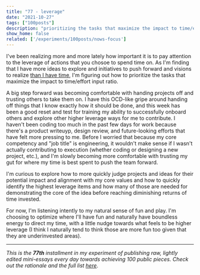```yaml
---
title: "77 - leverage"
date: "2021-10-27"
tags: ["100posts"]
description: "prioritizing the tasks that maximize the impact to time/effort input ratio. "
show_home: false
related: ['/experiments/100posts/nows-focus']
---
```

I've been realizing more and more lately how important it is to pay attention to the leverage of actions that you chosoe to spend time on. As I'm finding that I have more ideas to explore and initiatives to push forward and visions to realize [than I have time](/experiments/100posts/nows-focus), I'm figuring out how to prioritize the tasks that maximize the impact to time/effort input ratio. 

A big step forward was becoming comfortable with handing projects off and trusting others to take them on. I have this OCD-like gripe around handing off things that I know exactly how it should be done, and this week has been a good reset and test for training my ability to successfully onboard others and explore other higher leverage ways for me to contribute. I haven't been coding too much in the past few days for work because there's a product writeuyp, design review, and future-looking efforts that have felt more pressing to me. Before I worried that because my core competency and "job title" is engineering, it wouldn't make sense if I wasn't actually contributing to execution (whether coding or designing a new project, etc.), and I'm slowly becoming more comfortable with trusting my gut for where my time is best spent to push the team forward.

I'm curious to explore how to more quickly judge projects and ideas for their potential impact and alignment with my core values and how to quickly identify the  highest leverage items and how many of those are needed for demonstrating the core of the idea before reaching diminishing returns of time invested.

For now, I'm listening intently to my natural sense of fun and play. I'm choosing to optimize where I'll have fun and naturally have boundless energy to direct my time, with a little nudge towards what feels to be higher leverage (I think I naturally tend to think those are more fun too given that they are underinvested areas).

---
*This is the **77th** installment in my experiment of publishing raw, lightly edited mini-essays every day towards achieving 100 public pieces. Check out the rationale and the full list [here](/experiments/100posts/)*.
